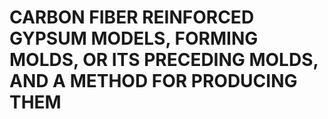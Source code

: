 # CARBON FIBER REINFORCED GYPSUM MODELS, FORMING MOLDS, OR ITS PRECEDING MOLDS, AND A METHOD FOR PRODUCING THEM